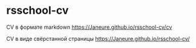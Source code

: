 # rsschool-cv

CV в формате markdown 
https://Janeure.github.io/rsschool-cv/cv


CV в виде свёрстанной страницы
https://Janeure.github.io/rsschool-cv/

